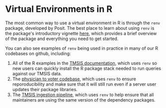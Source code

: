 # Virtual Environments in R

The most common way to use a virtual environment in R is through the `renv` package, developed by Posit. The best place to learn about using `renv` is the package's introductory vignette [here](https://rstudio.github.io/renv/articles/renv.html), which provides a brief overview of the package and everything you need to get started.

You can also see examples of `renv` being used in practice in many of our R codebases on github, including:

1. All of the R examples in the [TMSIS documentation](https://github.com/Yale-Medicaid/TMSIS_data_documentation/tree/main/R), which uses `renv` so new users can quickly install the R package stack needed to run queries against our TMSIS data.
2. The [physician to voter codebase](https://github.com/Yale-Medicaid/physician_to_voter), which uses `renv` to ensure reporoducibility and make sure that it will still run even if a server user updates their package libraries.
3. The [TMSIS ingestion pipeline](https://github.com/Yale-Medicaid/TMSIS_ingestion), which uses `renv` to help ensure that all maintainers are using the same version of the dependency packages.
